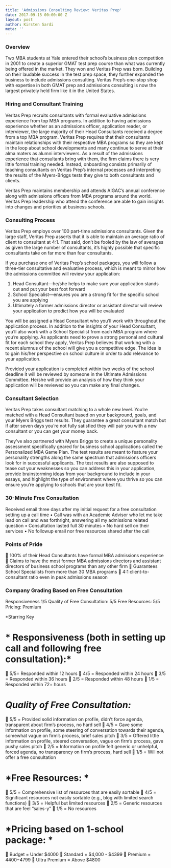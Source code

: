 ```yaml
---
title: 'Admissions Consulting Review: Veritas Prep'
date: 2017-09-15 00:00:00 Z
layout: post
author: Kirsten Sardi
meta: ''
--- 
```


### **Overview**
Two MBA students at Yale entered their school’s business plan competition in 2001 to create a superior GMAT test prep course than what was currently being offered in the market.  They won and Veritas Prep was born.  Building on their laudable success in the test prep space, they further expanded the business to include admissions consulting.  Veritas Prep’s one-stop shop with expertise in both GMAT prep and admissions consulting is now the largest privately held firm like it in the United States.   

### **Hiring and Consultant Training**
Veritas Prep recruits consultants with formal evaluative admissions experience from top MBA programs.  In addition to having admissions experience whether as an admissions officer, application reader, or interviewer, the large majority of their Head Consultants received a degree from a top MBA program.  Veritas Prep requires that their consultants maintain relationships with their respective MBA programs so they are kept in the loop about school developments and many continue to serve at their alma maters as alumni interviewers.  As a result of the admissions experience that consultants bring with them, the firm claims there is very little formal training needed.  Instead, onboarding consists primarily of teaching consultants on Veritas Prep’s internal processes and interpreting the results of the Myers-Briggs tests they give to both consultants and clients.  

Veritas Prep maintains membership and attends AIGAC’s annual conference along with admissions officers from MBA programs around the world.  Veritas Prep leadership who attend the conference are able to gain insights into changes and priorities at business schools.  

### **Consulting Process**
Veritas Prep employs over 100 part-time admissions consultants.  Given the large staff, Veritas Prep asserts that it is able to maintain an average ratio of client to consultant at 4:1. That said, don’t be fooled by the law of averages as given the large number of consultants, it’s highly possible that specific consultants take on far more than four consultants.  

If you purchase one of Veritas Prep’s school packages, you will follow a three-tier consultative and evaluative process, which is meant to mirror how the admissions committee will review your application:

1.	Head Consultant—he/she helps to make sure your application stands out and put your best foot forward
2.	School Specialist—ensures you are a strong fit for the specific school you are applying
3.	Ultimately a former admissions director or assistant director will review your application to predict how you will be evaluated

You will be assigned a Head Consultant who you’ll work with throughout the application process.  In addition to the insights of your Head Consultant, you’ll also work with a School Specialist from each MBA program where you’re applying.  As applicants need to prove a strong personal and cultural fit for each school they apply, Veritas Prep believes that working with a recent alumnus of the school will give you a competitive edge.  The idea is to gain his/her perspective on school culture in order to add relevance to your application.  

Provided your application is completed within two weeks of the school deadline it will be reviewed by someone in the Ultimate Admissions Committee.  He/she will provide an analysis of how they think your application will be reviewed so you can make any final changes.   

### **Consultant Selection**
Veritas Prep takes consultant matching to a whole new level.  You’re matched with a Head Consultant based on your background, goals, and your Myers Briggs test results.  They guarantee a great consultant match but if after seven days you’re not fully satisfied they will pair you with a new consultant or you can get your money back. 

They’ve also partnered with Myers Briggs to create a unique personality assessment specifically geared for business school applications called the Personalized MBA Game Plan.  The test results are meant to feature your personality strengths along the same spectrum that admissions officers look for in successful applicants.  The test results are also supposed to tease out your weaknesses so you can address this in your application, provide brainstorming ideas from your background to include in your essays, and highlight the type of environment where you thrive so you can ensure you’re applying to schools that are your best fit.  

### **30-Minute Free Consultation**
Received email three days after my initial request for a free consultation setting up a call time
•	Call was with an Academic Advisor who let me take lead on call and was forthright, answering all my admissions related question 
• Consultation lasted full 30 minutes
• No hard sell on their services
• No followup email nor free resources shared after the call

### **Points of Pride**
	100% of their Head Consultants have formal MBA admissions experience
	Claims to have the most former MBA admissions directors and assistant directors of business school programs than any other firm
	Guarantees School Specialists from more than 30 MBA programs
	4:1 client-to-consultant ratio even in peak admissions season


### **Company Grading Based on Free Consultation**

Responsiveness	1/5
Quality of Free Consultation:	5/5
Free Resources:	5/5
Pricing:	Premium

*Starring Key

# * Responsiveness (both in setting up call and following free consultation):*
	5/5= Responded within 12 hours
	4/5 = Responded within 24 hours
	3/5 = Responded within 36 hours
	2/5 = Responded within 48 hours
	1/5 = Responded within 72+ hours

# *Quality of Free Consultation:*
	5/5 = Provided solid information on profile, didn’t force agenda, transparent about firm’s process, no hard sell
	4/5 = Gave some information on profile, some steering of conversation towards their agenda, somewhat vague on firm’s process, brief sales pitch
	3/5 = Offered little information on profile, steered conversation, vague on firm’s process, gave pushy sales pitch
	2/5 = Information on profile felt generic or unhelpful, forced agenda, no transparency on firm’s process, hard sell
	1/5 = Will not offer a free consultation

# *Free Resources: *
	5/5 = Comprehensive list of resources that are easily sortable
	4/5 = Significant resources not easily sortable (e.g., blog with limited search functions)
	3/5 = Helpful but limited resources
	2/5 = Generic resources that are feel “sales-y”
	1/5 = No resources

# *Pricing based on 1-school package: *
	Budget = Under $4000
	Standard = $4,000 - $4399
	Premium = $4400-$4799
	Ultra Premium = Above $4800


